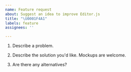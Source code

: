 ```yaml
---
name: Feature request
about: Suggest an idea to improve Editor.js
title: "\U0001F4A1"
labels: feature
assignees: ''

---
```


1. Describe a problem.

2. Describe the solution you'd like. Mockups are welcome.

3. Are there any alternatives?

<!--
🤫 If you like Editor.js, please consider supporting us via OpenCollective:
https://opencollective.com/editorjs
-->
